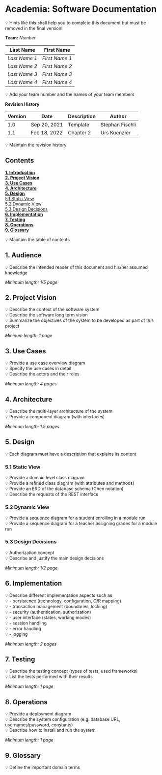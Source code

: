 # Academia: Software Documentation


💡 Hints like this shall help you to complete this document but must be removed in the final version!

**Team:** *Number*

| Last Name     | First Name     |
|---------------|----------------|
| *Last Name 1* | *First Name 1* |
| *Last Name 2* | *First Name 2* |
| *Last Name 3* | *First Name 3* |
| *Last Name 4* | *First Name 4* |

💡 Add your team number and the names of your team members

**Revision History**

| Version | Date         | Description| Author          |
|---------|--------------|------------|-----------------|
| 1.0     | Sep 20, 2021 | Template   | Stephan Fischli |
| 1.1     | Feb 18, 2022 | Chapter 2  | Urs Kuenzler    |

💡 Maintain the revision history


<div style="page-break-before: always"/>

## Contents

**[1. Introduction](#section1)**  
**[2. Project Vision](#section2)**  
**[3. Use Cases](#section3)**  
**[4. Architecture](#section4)**  
**[5. Design](#section5)**  
[5.1 Static View](#section5.1)  
[5.2 Dynamic View](#section5.2)  
[5.3 Design Decisions](#section5.3)  
**[6. Implementation](#section6)**  
**[7. Testing](#section7)**  
**[8. Operations](#section8)**  
**[9. Glossary](#section9)**  

💡 Maintain the table of contents


<div id="section1" style="page-break-before: always"/>

## 1. Audience

💡 Describe the intended reader of this document and his/her assumed knowledge

*Minimum length: 1/5 page*


<div id="section2" style="page-break-before: always"/>

## 2. Project Vision

💡 Describe the context of the software system  
💡 Describe the software long term vision  
💡 Summarize the objectives of the system to be developed as part of this project

*Mininum length: 1 page*


<div id="section3" style="page-break-before: always"/>

## 3. Use Cases

💡 Provide a use case overview diagram  
💡 Specify the use cases in detail  
💡 Describe the actors and their roles

*Minimum length: 4 pages*


<div id="section4" style="page-break-before: always"/>

## 4. Architecture

💡 Describe the multi-layer architecture of the system  
💡 Provide a component diagram (with interfaces)

*Minimum length: 1.5 pages*


<div id="section5" style="page-break-before: always"/>

## 5. Design

💡 Each diagram must have a description that explains its content

<div id="section5.1"/>

### 5.1 Static View

💡 Provide a domain level class diagram  
💡 Provide a refined class diagram (with attributes and methods)  
💡 Provide an ERD of the database schema (Chen notation)  
💡 Describe the requests of the REST interface

<div id="section5.2"/>

### 5.2 Dynamic View

💡 Provide a sequence diagram for a student enrolling in a module run  
💡 Provide a sequence diagram for a teacher assigning grades for a module run

<div id="section4.3"/>

### 5.3 Design Decisions

💡 Authorization concept  
💡 Describe and justify the main design decisions  

*Minimum length: 1/2 page*


<div id="section6" style="page-break-before: always"/>

## 6. Implementation

💡 Describe different implementation aspects such as  
💡 - persistence (technology, configuration, O/R mapping)  
💡 - transaction management (boundaries, locking)  
💡 - security (authentication, authorization)  
💡 - user interface (states, working modes)  
💡 - session handling  
💡 - error handling  
💡 - logging  

*Minimum length: 2 pages*


<div id="section7" style="page-break-before: always"/>

## 7. Testing

💡 Describe the testing concept (types of tests, used frameworks)  
💡 List the tests performed with their results  

*Minimum length: 1 page*


<div id="section8" style="page-break-before: always"/>

## 8. Operations

💡 Provide a deployment diagram  
💡 Describe the system configuration (e.g. database URL, usernames/password, constants)  
💡 Describe how to install and run the system  

*Minimum length: 1 page*


<div id="section9" style="page-break-before: always"/>

## 9. Glossary

💡 Define the important domain terms
